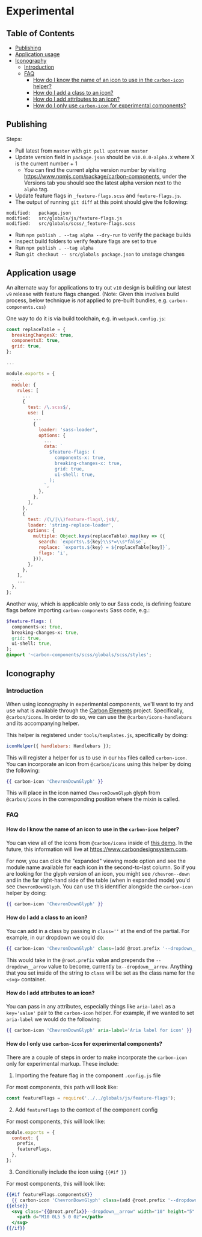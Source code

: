 # Experimental

<!-- prettier-ignore-start -->
<!-- START doctoc generated TOC please keep comment here to allow auto update -->
<!-- DON'T EDIT THIS SECTION, INSTEAD RE-RUN doctoc TO UPDATE -->
## Table of Contents

- [Publishing](#publishing)
- [Application usage](#application-usage)
- [Iconography](#iconography)
  - [Introduction](#introduction)
  - [FAQ](#faq)
    - [How do I know the name of an icon to use in the `carbon-icon` helper?](#how-do-i-know-the-name-of-an-icon-to-use-in-the-carbon-icon-helper)
    - [How do I add a class to an icon?](#how-do-i-add-a-class-to-an-icon)
    - [How do I add attributes to an icon?](#how-do-i-add-attributes-to-an-icon)
    - [How do I only use `carbon-icon` for experimental components?](#how-do-i-only-use-carbon-icon-for-experimental-components)

<!-- END doctoc generated TOC please keep comment here to allow auto update -->
<!-- prettier-ignore-end -->

## Publishing

Steps:

- Pull latest from `master` with `git pull upstream master`
- Update version field in `package.json` should be `v10.0.0-alpha.X` where X is
  the current number + 1
  - You can find the current alpha version number by visiting
    https://www.npmjs.com/package/carbon-components, under the Versions tab you
    should see the latest alpha version next to the `alpha` tag.
- Update feature flags in `_feature-flags.scss` and `feature-flags.js`.
- The output of running `git diff` at this point should give the following:

```
modified:   package.json
modified:   src/globals/js/feature-flags.js
modified:   src/globals/scss/_feature-flags.scss
```

- Run `npm publish . --tag alpha --dry-run` to verify the package builds
- Inspect build folders to verify feature flags are set to true
- Run `npm publish . --tag alpha`
- Run `git checkout -- src/globals package.json` to unstage changes

## Application usage

An alternate way for applications to try out `v10` design is building our latest
`v9` release with feature flags changed. (Note: Given this involves build
process, below technique is _not_ applied to pre-built bundles, e.g.
`carbon-components.css`)

One way to do it is via build toolchain, e.g. in `webpack.config.js`:

```javascript
const replaceTable = {
  breakingChangesX: true,
  componentsX: true,
  grid: true,
};

...

module.exports = {
  ...
  module: {
    rules: [
      ...
      {
        test: /\.scss$/,
        use: [
          ...
          {
            loader: 'sass-loader',
            options: {
              ...
              data: `
                $feature-flags: (
                  components-x: true,
                  breaking-changes-x: true,
                  grid: true,
                  ui-shell: true,
                );
              `,
            },
          },
        ],
      },
      {
        test: /(\/|\\)feature-flags\.js$/,
        loader: 'string-replace-loader',
        options: {
          multiple: Object.keys(replaceTable).map(key => ({
            search: `exports\.${key}\\s*=\\s*false`,
            replace: `exports.${key} = ${replaceTable[key]}`,
            flags: 'i',
          })),
        },
      },
    ],
    ...
  },
};

```

Another way, which is applicable only to our Sass code, is defining feature
flags before importing `carbon-components` Sass code, e.g.:

```scss
$feature-flags: (
  components-x: true,
  breaking-changes-x: true,
  grid: true,
  ui-shell: true,
);
@import '~carbon-components/scss/globals/scss/styles';
```

## Iconography

### Introduction

When using iconography in experimental components, we'll want to try and use
what is available through the
[Carbon Elements](https://github.com/IBM/carbon-elements) project. Specifically,
`@carbon/icons`. In order to do so, we can use the `@carbon/icons-handlebars`
and its accompanying helper.

This helper is registered under `tools/templates.js`, specifically by doing:

```js
iconHelper({ handlebars: Handlebars });
```

This will register a helper for us to use in our `hbs` files called
`carbon-icon`. You can incorporate an icon from `@carbon/icons` using this
helper by doing the following:

```hbs
{{ carbon-icon 'ChevronDownGlyph' }}
```

This will place in the icon named `ChevronDownGlyph` glyph from `@carbon/icons`
in the corresponding position where the mixin is called.

### FAQ

#### How do I know the name of an icon to use in the `carbon-icon` helper?

You can view all of the icons from `@carbon/icons` inside of
[this demo](https://ibm.github.io/carbon-elements/icons/examples/esm/). In the
future, this information will live at https://www.carbondesignsystem.com.

For now, you can click the "expanded" viewing mode option and see the module
name available for each icon in the second-to-last column. So if you are looking
for the glyph version of an icon, you might see `/chevron--down` and in the far
right-hand side of the table (when in expanded mode) you'd see
`ChevronDownGlyph`. You can use this identifier alongside the `carbon-icon`
helper by doing:

```hbs
{{ carbon-icon 'ChevronDownGlyph' }}
```

#### How do I add a class to an icon?

You can add in a class by passing in `class=''` at the end of the partial. For
example, in our dropdown we could do:

```hbs
{{ carbon-icon 'ChevronDownGlyph' class=(add @root.prefix '--dropdown__arrow') }}
```

This would take in the `@root.prefix` value and prepends the `--dropdown__arrow`
value to become, currently `bx--dropdown__arrow`. Anything that you set inside
of the string to `class` will be set as the class name for the `<svg>`
container.

#### How do I add attributes to an icon?

You can pass in any attributes, especially things like `aria-label` as a
`key='value'` pair to the `carbon-icon` helper. For example, if we wanted to set
`aria-label` we would do the following:

```hbs
{{ carbon-icon 'ChevronDownGlyph' aria-label='Aria label for icon' }}
```

#### How do I only use `carbon-icon` for experimental components?

There are a couple of steps in order to make incorporate the `carbon-icon` only
for experimental markup. These include:

1. Importing the feature flag in the component `.config.js` file

For most components, this path will look like:

```js
const featureFlags = require('../../globals/js/feature-flags');
```

2. Add `featureFlags` to the context of the component config

For most components, this will look like:

```js
module.exports = {
  context: {
    prefix,
    featureFlags,
  },
};
```

3. Conditionally include the icon using `{{#if }}`

For most components, this will look like:

```hbs
{{#if featureFlags.componentsX}}
  {{ carbon-icon 'ChevronDownGlyph' class=(add @root.prefix '--dropdown__arrow') }}
{{else}}
  <svg class="{{@root.prefix}}--dropdown__arrow" width="10" height="5" viewBox="0 0 10 5" fill-rule="evenodd">
    <path d="M10 0L5 5 0 0z"></path>
  </svg>
{{/if}}
```
